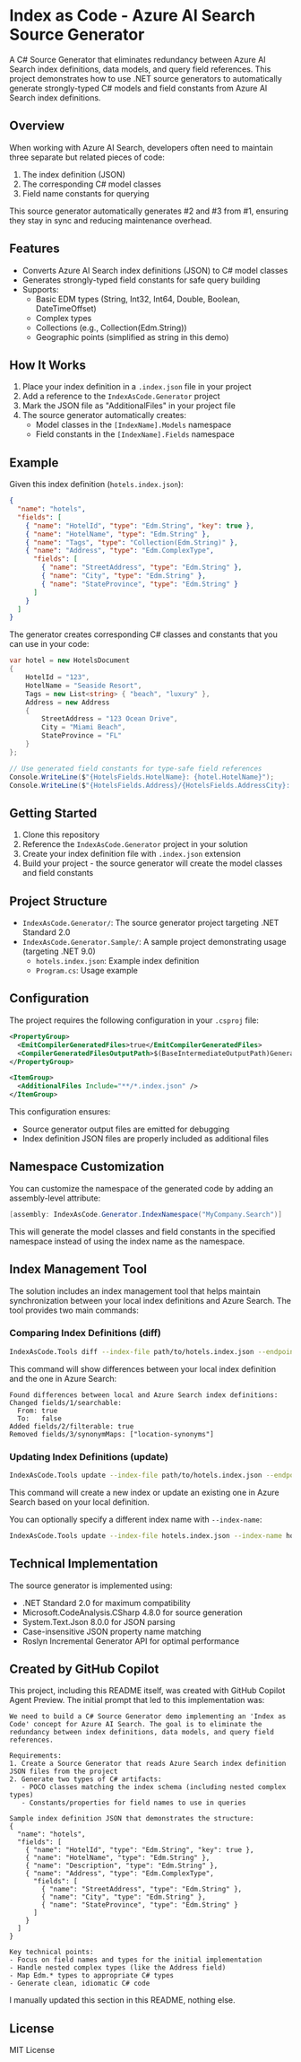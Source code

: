 # Index as Code - Azure AI Search Source Generator

A C# Source Generator that eliminates redundancy between Azure AI Search index definitions, data models, and query field references. This project demonstrates how to use .NET source generators to automatically generate strongly-typed C# models and field constants from Azure AI Search index definitions.

## Overview

When working with Azure AI Search, developers often need to maintain three separate but related pieces of code:
1. The index definition (JSON)
2. The corresponding C# model classes
3. Field name constants for querying

This source generator automatically generates #2 and #3 from #1, ensuring they stay in sync and reducing maintenance overhead.

## Features

- Converts Azure AI Search index definitions (JSON) to C# model classes
- Generates strongly-typed field constants for safe query building
- Supports:
  - Basic EDM types (String, Int32, Int64, Double, Boolean, DateTimeOffset)
  - Complex types
  - Collections (e.g., Collection(Edm.String))
  - Geographic points (simplified as string in this demo)

## How It Works

1. Place your index definition in a `.index.json` file in your project
2. Add a reference to the `IndexAsCode.Generator` project
3. Mark the JSON file as "AdditionalFiles" in your project file
4. The source generator automatically creates:
   - Model classes in the `[IndexName].Models` namespace
   - Field constants in the `[IndexName].Fields` namespace

## Example

Given this index definition (`hotels.index.json`):
```json
{
  "name": "hotels",
  "fields": [
    { "name": "HotelId", "type": "Edm.String", "key": true },
    { "name": "HotelName", "type": "Edm.String" },
    { "name": "Tags", "type": "Collection(Edm.String)" },
    { "name": "Address", "type": "Edm.ComplexType", 
      "fields": [
        { "name": "StreetAddress", "type": "Edm.String" },
        { "name": "City", "type": "Edm.String" },
        { "name": "StateProvince", "type": "Edm.String" }
      ]
    }
  ]
}
```

The generator creates corresponding C# classes and constants that you can use in your code:

```csharp
var hotel = new HotelsDocument
{
    HotelId = "123",
    HotelName = "Seaside Resort",
    Tags = new List<string> { "beach", "luxury" },
    Address = new Address
    {
        StreetAddress = "123 Ocean Drive",
        City = "Miami Beach",
        StateProvince = "FL"
    }
};

// Use generated field constants for type-safe field references
Console.WriteLine($"{HotelsFields.HotelName}: {hotel.HotelName}");
Console.WriteLine($"{HotelsFields.Address}/{HotelsFields.AddressCity}: {hotel.Address.City}");
```

## Getting Started

1. Clone this repository
2. Reference the `IndexAsCode.Generator` project in your solution
3. Create your index definition file with `.index.json` extension
4. Build your project - the source generator will create the model classes and field constants

## Project Structure

- `IndexAsCode.Generator/`: The source generator project targeting .NET Standard 2.0
- `IndexAsCode.Generator.Sample/`: A sample project demonstrating usage (targeting .NET 9.0)
  - `hotels.index.json`: Example index definition
  - `Program.cs`: Usage example

## Configuration

The project requires the following configuration in your `.csproj` file:

```xml
<PropertyGroup>
  <EmitCompilerGeneratedFiles>true</EmitCompilerGeneratedFiles>
  <CompilerGeneratedFilesOutputPath>$(BaseIntermediateOutputPath)Generated</CompilerGeneratedFilesOutputPath>
</PropertyGroup>

<ItemGroup>
  <AdditionalFiles Include="**/*.index.json" />
</ItemGroup>
```

This configuration ensures:
- Source generator output files are emitted for debugging
- Index definition JSON files are properly included as additional files

## Namespace Customization

You can customize the namespace of the generated code by adding an assembly-level attribute:

```csharp
[assembly: IndexAsCode.Generator.IndexNamespace("MyCompany.Search")]
```

This will generate the model classes and field constants in the specified namespace instead of using the index name as the namespace.

## Index Management Tool

The solution includes an index management tool that helps maintain synchronization between your local index definitions and Azure Search. The tool provides two main commands:

### Comparing Index Definitions (diff)
```bash
IndexAsCode.Tools diff --index-file path/to/hotels.index.json --endpoint https://your-search-service.search.windows.net --key your-admin-key
```

This command will show differences between your local index definition and the one in Azure Search:

```
Found differences between local and Azure Search index definitions:
Changed fields/1/searchable:
  From: true
  To:   false
Added fields/2/filterable: true
Removed fields/3/synonymMaps: ["location-synonyms"]
```

### Updating Index Definitions (update)
```bash
IndexAsCode.Tools update --index-file path/to/hotels.index.json --endpoint https://your-search-service.search.windows.net --key your-admin-key
```

This command will create a new index or update an existing one in Azure Search based on your local definition.

You can optionally specify a different index name with `--index-name`:
```bash
IndexAsCode.Tools update --index-file hotels.index.json --index-name hotels-staging --endpoint ... --key ...
```

## Technical Implementation

The source generator is implemented using:
- .NET Standard 2.0 for maximum compatibility
- Microsoft.CodeAnalysis.CSharp 4.8.0 for source generation
- System.Text.Json 8.0.0 for JSON parsing
- Case-insensitive JSON property name matching
- Roslyn Incremental Generator API for optimal performance

## Created by GitHub Copilot

This project, including this README itself, was created with GitHub Copilot Agent Preview. The initial prompt that led to this implementation was:

```
We need to build a C# Source Generator demo implementing an 'Index as Code' concept for Azure AI Search. The goal is to eliminate the redundancy between index definitions, data models, and query field references.

Requirements:
1. Create a Source Generator that reads Azure Search index definition JSON files from the project
2. Generate two types of C# artifacts:
   - POCO classes matching the index schema (including nested complex types)
   - Constants/properties for field names to use in queries

Sample index definition JSON that demonstrates the structure:
{
  "name": "hotels",
  "fields": [
    { "name": "HotelId", "type": "Edm.String", "key": true },
    { "name": "HotelName", "type": "Edm.String" },
    { "name": "Description", "type": "Edm.String" },
    { "name": "Address", "type": "Edm.ComplexType", 
      "fields": [
        { "name": "StreetAddress", "type": "Edm.String" },
        { "name": "City", "type": "Edm.String" },
        { "name": "StateProvince", "type": "Edm.String" }
      ]
    }
  ]
}

Key technical points:
- Focus on field names and types for the initial implementation
- Handle nested complex types (like the Address field)
- Map Edm.* types to appropriate C# types
- Generate clean, idiomatic C# code
```
I manually updated this section in this README, nothing else.
## License

MIT License
